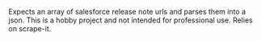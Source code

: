 Expects an array of salesforce release note urls and parses them into a json. This is a hobby project and not intended for professional use. Relies on scrape-it.
